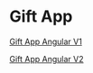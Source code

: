 # Gift App


[Gift App Angular V1](https://chimerical-cobbler-cb6b64.netlify.app/)

[Gift App Angular V2](https://shimmering-gumdrop-63b353.netlify.app/)